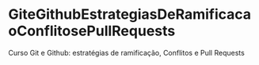# GiteGithubEstrategiasDeRamificacaoConflitosePullRequests
Curso Git e Github: estratégias de ramificação, Conflitos e Pull Requests
